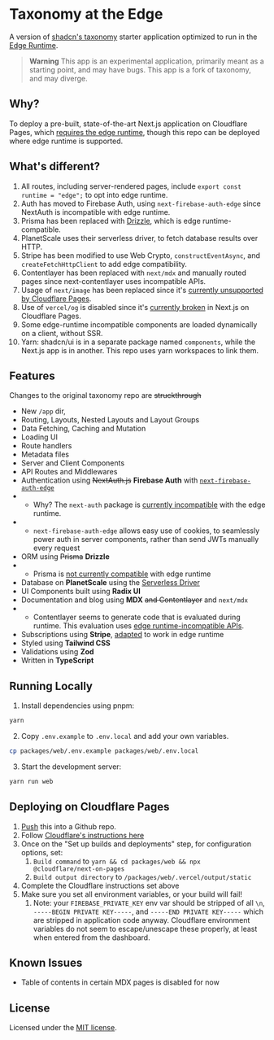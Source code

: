# Taxonomy at the Edge

A version of [shadcn's taxonomy](https://github.com/shadcn/taxonomy) starter application optimized to run in the [Edge Runtime](https://edge-runtime.vercel.app/).

> **Warning**
> This app is an experimental application, primarily meant as a starting point, and may have bugs.
> This app is a fork of taxonomy, and may diverge. 

## Why?
To deploy a pre-built, state-of-the-art Next.js application on Cloudflare Pages, which [requires the edge runtime](https://developers.cloudflare.com/pages/framework-guides/deploy-a-nextjs-site/#use-the-edge-runtime), though this repo can be deployed where edge runtime is supported. 

## What's different?
1. All routes, including server-rendered pages, include `export const runtime = "edge";` to opt into edge runtime.
2. Auth has moved to Firebase Auth, using `next-firebase-auth-edge` since NextAuth is incompatible with edge runtime.
3. Prisma has been replaced with [Drizzle](https://github.com/drizzle-team/drizzle-orm), which is edge runtime-compatible.
4. PlanetScale uses their serverless driver, to fetch database results over HTTP.
5. Stripe has been modified to use Web Crypto, `constructEventAsync`, and `createFetchHttpClient` to add edge compatibility.
6. Contentlayer has been replaced with `next/mdx` and manually routed pages since next-contentlayer uses incompatible APIs. 
7. Usage of `next/image` has been replaced since it's [currently unsupported by Cloudflare Pages](https://developers.cloudflare.com/pages/framework-guides/deploy-a-nextjs-site/#statically-imported-images-on-pages).
8. Use of `vercel/og` is disabled since it's [currently broken](https://github.com/cloudflare/next-on-pages/issues/39) in Next.js on Cloudflare Pages.
9. Some edge-runtime incompatible components are loaded dynamically on a client, without SSR.
10. Yarn: shadcn/ui is in a separate package named `components`, while the Next.js app is in another. This repo uses yarn workspaces to link them. 

## Features

Changes to the original taxonomy repo are ~~struckthrough~~

- New `/app` dir,
- Routing, Layouts, Nested Layouts and Layout Groups
- Data Fetching, Caching and Mutation
- Loading UI
- Route handlers
- Metadata files
- Server and Client Components
- API Routes and Middlewares
- Authentication using ~~NextAuth.js~~ **Firebase Auth** with [`next-firebase-auth-edge`](https://github.com/awinogrodzki/next-firebase-auth-edge)
- - Why? The `next-auth` package is [currently incompatible](https://github.com/nextauthjs/next-auth/discussions/5855#discussioncomment-4564329) with the edge runtime. 
- - `next-firebase-auth-edge` allows easy use of cookies, to seamlessly power auth in server components, rather than send JWTs manually every request
- ORM using ~~Prisma~~ **Drizzle**
- - Prisma is [not currently compatible](https://github.com/prisma/prisma/issues/19500) with edge runtime
- Database on **PlanetScale** using the [Serverless Driver](https://github.com/planetscale/database-js)
- UI Components built using **Radix UI**
- Documentation and blog using **MDX** ~~and Contentlayer~~ and `next/mdx`
- - Contentlayer seems to generate code that is evaluated during runtime. This evaluation uses [edge runtime-incompatible APIs](https://github.com/contentlayerdev/contentlayer/blob/main/packages/next-contentlayer/src/hooks/useMDXComponent.ts#L24).
- Subscriptions using **Stripe**, [adapted](https://blog.cloudflare.com/announcing-stripe-support-in-workers/) to work in edge runtime
- Styled using **Tailwind CSS**
- Validations using **Zod**
- Written in **TypeScript**

## Running Locally

1. Install dependencies using pnpm:

```sh
yarn
```

2. Copy `.env.example` to `.env.local` and add your own variables. 

```sh
cp packages/web/.env.example packages/web/.env.local
```

3. Start the development server:

```sh
yarn run web
```

## Deploying on Cloudflare Pages
1. [Push](https://developers.cloudflare.com/pages/framework-guides/deploy-a-nextjs-site/#create-a-github-repository) this into a Github repo.
2. Follow [Cloudflare's instructions here](https://developers.cloudflare.com/pages/framework-guides/deploy-a-nextjs-site/#3-deploy-your-application-to-cloudflare-pages)
3. Once on the "Set up builds and deployments" step, for configuration options, set:
   1. `Build command` to `yarn && cd packages/web && npx @cloudflare/next-on-pages`
   2. `Build output directory` to `/packages/web/.vercel/output/static`
4. Complete the Cloudflare instructions set above
5. Make sure you set all environment variables, or your build will fail!
   1. Note: your `FIREBASE_PRIVATE_KEY` env var should be stripped of all `\n`, `-----BEGIN PRIVATE KEY-----`, and `-----END PRIVATE KEY-----` which are stripped in application code anyway. Cloudflare environment variables do not seem to escape/unescape these properly, at least when entered from the dashboard.

## Known Issues
- Table of contents in certain MDX pages is disabled for now

## License

Licensed under the [MIT license](https://github.com/shadcn/taxonomy/blob/main/LICENSE.md).
